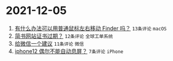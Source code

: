 # 2021-12-05

1. [有什么办法可以用普通鼠标左右移动 Finder 吗？](https://www.v2ex.com/t/820110) `13条评论` `macOS`
1. [简书网站证书过期？](https://www.v2ex.com/t/820107) `12条评论` `全球工单系统`
1. [给微信一个建议](https://www.v2ex.com/t/820114) `11条评论` `微信`
1. [iphone12 偶尔不能自动息屏？](https://www.v2ex.com/t/820112) `7条评论` `iPhone`
